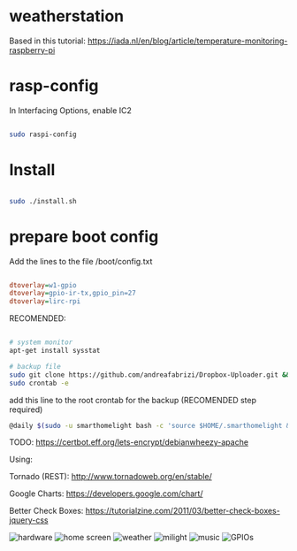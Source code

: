 # weatherstation

Based in this tutorial:
https://iada.nl/en/blog/article/temperature-monitoring-raspberry-pi


# rasp-config

In Interfacing Options, enable IC2

``` bash

sudo raspi-config

```


# Install

``` bash

sudo ./install.sh

```

 
# prepare boot config

Add the lines to the file /boot/config.txt

``` ini

dtoverlay=w1-gpio
dtoverlay=gpio-ir-tx,gpio_pin=27
dtoverlay=lirc-rpi

```


RECOMENDED:
``` bash

# system monitor
apt-get install sysstat

# backup file
sudo git clone https://github.com/andreafabrizi/Dropbox-Uploader.git &&  cd Dropbox-Uploader/ && ./dropbox_uploader.sh && ./dropbox_uploader.sh list
sudo crontab -e

```

add this line to the root crontab for the backup (RECOMENDED step required)

``` bash
@daily $(sudo -u smarthomelight bash -c 'source $HOME/.smarthomelight && echo $SMARTHOME_DIR')/bin/backup.sh

```


TODO:
https://certbot.eff.org/lets-encrypt/debianwheezy-apache

Using: 

Tornado (REST): http://www.tornadoweb.org/en/stable/

Google Charts: https://developers.google.com/chart/

Better Check Boxes: https://tutorialzine.com/2011/03/better-check-boxes-jquery-css

![hardware](/docs/circuit.jpg)
![home screen](/docs/home.jpg)
![weather](/docs/weather.jpg)
![milight](/docs/milight.jpg)
![music](/docs/music.jpg)
![GPIOs](/docs/gpio.jpg)


